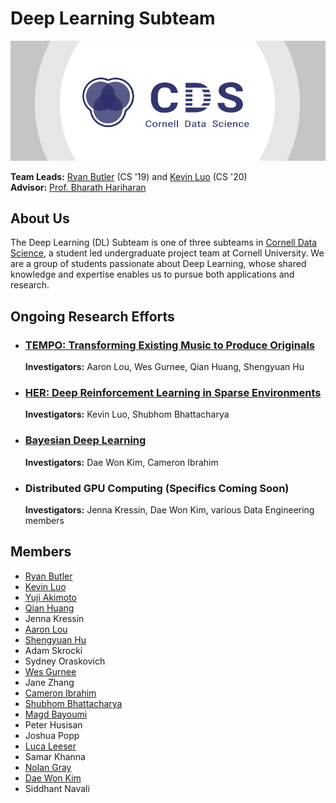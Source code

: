 # Deep Learning Subteam

[![Cornell Data Science Logo](images/CDS-banner.png)](http://cornelldata.science)


**Team Leads:** [Ryan Butler](https://github.com/TheButlah) (CS '19) and [Kevin Luo](https://github.com/KevLuo) (CS '20)  
**Advisor:** [Prof. Bharath Hariharan](http://home.bharathh.info)

## About Us
The Deep Learning (DL) Subteam is one of three subteams in [Cornell Data Science](http://cornelldata.science), a student led undergraduate project team at Cornell University. We are a group of students passionate about Deep Learning, whose shared knowledge and expertise enables us to pursue both applications and research.

## Ongoing Research Efforts

* ### [**TEMPO: Transforming Existing Music to Produce Originals**](https://github.com/CornellDataScience/TEMPO)

  **Investigators:** Aaron Lou, Wes Gurnee, Qian Huang, Shengyuan Hu   
  
  
* ### [**HER: Deep Reinforcement Learning in Sparse Environments**](https://github.com/CornellDataScience/HER)  

  **Investigators:** Kevin Luo, Shubhom Bhattacharya 


* ### [**Bayesian Deep Learning**](https://github.com/CornellDataScience/BayesianNeuralNets) 

  **Investigators:** Dae Won Kim, Cameron Ibrahim
  
  
* ### Distributed GPU Computing (Specifics Coming Soon)

  **Investigators:** Jenna Kressin, Dae Won Kim, various Data Engineering members  
 


## Members
* [Ryan Butler](https://github.com/TheButlah)
* [Kevin Luo](https://github.com/KevLuo)
* [Yuji Akimoto](https://github.com/yujiakimoto)
* [Qian Huang](https://github.com/q-hwang)
* Jenna Kressin
* [Aaron Lou](https://github.com/daggertye)
* [Shengyuan Hu](https://github.com/crudeplay)
* Adam Skrocki
* Sydney Oraskovich
* [Wes Gurnee](https://github.com/wesg52)
* Jane Zhang
* [Cameron Ibrahim](https://github.com/cameton)
* [Shubhom Bhattacharya](https://github.com/shubhomb)
* [Magd Bayoumi](https://github.com/bayoumi17m)
* Peter Husisan
* Joshua Popp
* [Luca Leeser](https://github.com/ll698)
* Samar Khanna
* [Nolan Gray](https://github.com/nolangray15)
* [Dae Won Kim](https://github.com/dwkwvss)
* Siddhant Navali
